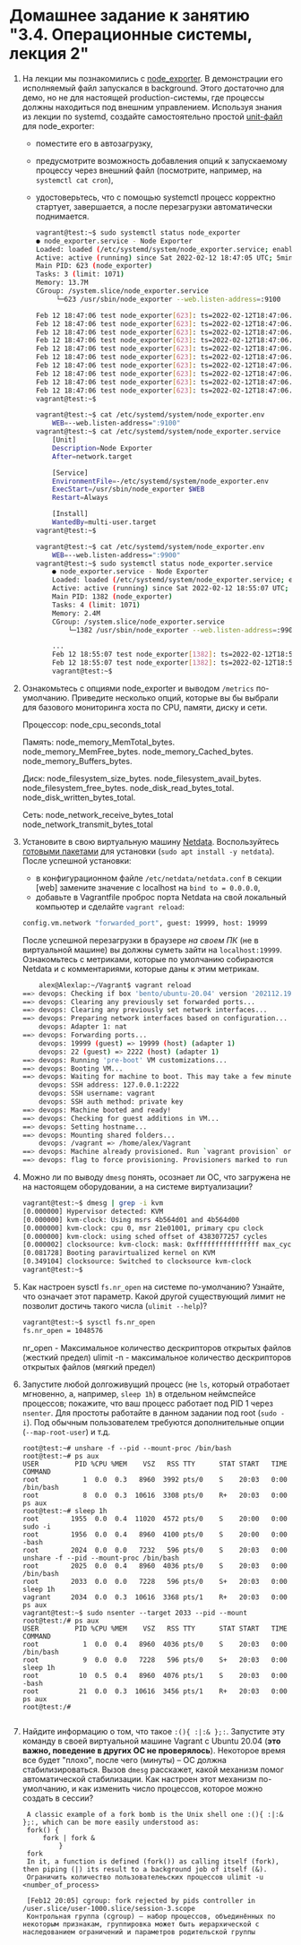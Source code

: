 # Домашнее задание к занятию "3.4. Операционные системы, лекция 2"

1. На лекции мы познакомились с [node_exporter](https://github.com/prometheus/node_exporter/releases). В демонстрации его исполняемый файл запускался в background. Этого достаточно для демо, но не для настоящей production-системы, где процессы должны находиться под внешним управлением. Используя знания из лекции по systemd, создайте самостоятельно простой [unit-файл](https://www.freedesktop.org/software/systemd/man/systemd.service.html) для node_exporter:

    * поместите его в автозагрузку,
    * предусмотрите возможность добавления опций к запускаемому процессу через внешний файл (посмотрите, например, на `systemctl cat cron`),
    * удостоверьтесь, что с помощью systemctl процесс корректно стартует, завершается, а после перезагрузки автоматически поднимается.

        ```bash
        vagrant@test:~$ sudo systemctl status node_exporter
        ● node_exporter.service - Node Exporter
        Loaded: loaded (/etc/systemd/system/node_exporter.service; enabled; vendor preset: enabled)
        Active: active (running) since Sat 2022-02-12 18:47:05 UTC; 5min ago
        Main PID: 623 (node_exporter)
        Tasks: 3 (limit: 1071)
        Memory: 13.7M
        CGroup: /system.slice/node_exporter.service
             └─623 /usr/sbin/node_exporter --web.listen-address=:9100

        Feb 12 18:47:06 test node_exporter[623]: ts=2022-02-12T18:47:06.163Z caller=node_exporter.go:115 level=info collector=thermal_zone
        Feb 12 18:47:06 test node_exporter[623]: ts=2022-02-12T18:47:06.163Z caller=node_exporter.go:115 level=info collector=time
        Feb 12 18:47:06 test node_exporter[623]: ts=2022-02-12T18:47:06.163Z caller=node_exporter.go:115 level=info collector=timex
        Feb 12 18:47:06 test node_exporter[623]: ts=2022-02-12T18:47:06.163Z caller=node_exporter.go:115 level=info collector=udp_queues
        Feb 12 18:47:06 test node_exporter[623]: ts=2022-02-12T18:47:06.163Z caller=node_exporter.go:115 level=info collector=uname
        Feb 12 18:47:06 test node_exporter[623]: ts=2022-02-12T18:47:06.163Z caller=node_exporter.go:115 level=info collector=vmstat
        Feb 12 18:47:06 test node_exporter[623]: ts=2022-02-12T18:47:06.163Z caller=node_exporter.go:115 level=info collector=xfs
        Feb 12 18:47:06 test node_exporter[623]: ts=2022-02-12T18:47:06.163Z caller=node_exporter.go:115 level=info collector=zfs
        Feb 12 18:47:06 test node_exporter[623]: ts=2022-02-12T18:47:06.163Z caller=node_exporter.go:199 level=info msg="Listening on" address=:9100
        Feb 12 18:47:06 test node_exporter[623]: ts=2022-02-12T18:47:06.185Z caller=tls_config.go:195 level=info msg="TLS is disabled." http2=false
        vagrant@test:~$ 

        vagrant@test:~$ cat /etc/systemd/system/node_exporter.env 
            WEB=--web.listen-address=":9100"
        vagrant@test:~$ cat /etc/systemd/system/node_exporter.service 
            [Unit]
            Description=Node Exporter
            After=network.target

            [Service]
            EnvironmentFile=-/etc/systemd/system/node_exporter.env
            ExecStart=/usr/sbin/node_exporter $WEB
            Restart=Always

            [Install]
            WantedBy=multi-user.target
        vagrant@test:~$ 
        
        vagrant@test:~$ cat /etc/systemd/system/node_exporter.env 
            WEB=--web.listen-address=":9900"
        vagrant@test:~$ sudo systemctl status node_exporter.service
            ● node_exporter.service - Node Exporter
            Loaded: loaded (/etc/systemd/system/node_exporter.service; enabled; vendor preset: enabled)
            Active: active (running) since Sat 2022-02-12 18:55:07 UTC; 26s ago
            Main PID: 1382 (node_exporter)
            Tasks: 4 (limit: 1071)
            Memory: 2.4M
            CGroup: /system.slice/node_exporter.service
                └─1382 /usr/sbin/node_exporter --web.listen-address=:9900

            ...
            Feb 12 18:55:07 test node_exporter[1382]: ts=2022-02-12T18:55:07.852Z caller=node_exporter.go:199 level=info msg="Listening on" address=:9900
            Feb 12 18:55:07 test node_exporter[1382]: ts=2022-02-12T18:55:07.856Z caller=tls_config.go:195 level=info msg="TLS is disabled." http2=false
            vagrant@test:~$ 
        ``` 





2. Ознакомьтесь с опциями node_exporter и выводом `/metrics` по-умолчанию. Приведите несколько опций, которые вы бы выбрали для базового мониторинга хоста по CPU, памяти, диску и сети.

   
   Процессор:
        node_cpu_seconds_total

   Память:
        node_memory_MemTotal_bytes.
        node_memory_MemFree_bytes.
        node_memory_Cached_bytes.
        node_memory_Buffers_bytes.

   Диск:
        node_filesystem_size_bytes.
        node_filesystem_avail_bytes.
        node_filesystem_free_bytes.
        node_disk_read_bytes_total.
        node_disk_written_bytes_total.

    Сеть:
        node_network_receive_bytes_total
        node_network_transmit_bytes_total



3. Установите в свою виртуальную машину [Netdata](https://github.com/netdata/netdata). Воспользуйтесь [готовыми пакетами](https://packagecloud.io/netdata/netdata/install) для установки (`sudo apt install -y netdata`). После успешной установки:
    * в конфигурационном файле `/etc/netdata/netdata.conf` в секции [web] замените значение с localhost на `bind to = 0.0.0.0`,
    * добавьте в Vagrantfile проброс порта Netdata на свой локальный компьютер и сделайте `vagrant reload`:

    ```bash
    config.vm.network "forwarded_port", guest: 19999, host: 19999
    ```

    После успешной перезагрузки в браузере *на своем ПК* (не в виртуальной машине) вы должны суметь зайти на `localhost:19999`. Ознакомьтесь с метриками, которые по умолчанию собираются Netdata и с комментариями, которые даны к этим метрикам.

    ```bash
        alex@Alexlap:~/Vagrant$ vagrant reload
    ==> devops: Checking if box 'bento/ubuntu-20.04' version '202112.19.0' is up to date...
    ==> devops: Clearing any previously set forwarded ports...
    ==> devops: Clearing any previously set network interfaces...
    ==> devops: Preparing network interfaces based on configuration...
        devops: Adapter 1: nat
    ==> devops: Forwarding ports...
        devops: 19999 (guest) => 19999 (host) (adapter 1)
        devops: 22 (guest) => 2222 (host) (adapter 1)
    ==> devops: Running 'pre-boot' VM customizations...
    ==> devops: Booting VM...
    ==> devops: Waiting for machine to boot. This may take a few minutes...
        devops: SSH address: 127.0.0.1:2222
        devops: SSH username: vagrant
        devops: SSH auth method: private key
    ==> devops: Machine booted and ready!
    ==> devops: Checking for guest additions in VM...
    ==> devops: Setting hostname...
    ==> devops: Mounting shared folders...
        devops: /vagrant => /home/alex/Vagrant
    ==> devops: Machine already provisioned. Run `vagrant provision` or use the `--provision`
    ==> devops: flag to force provisioning. Provisioners marked to run always will still run.
    ```

4. Можно ли по выводу `dmesg` понять, осознает ли ОС, что загружена не на настоящем оборудовании, а на системе виртуализации?
    ```bash
    vagrant@test:~$ dmesg | grep -i kvm
    [0.000000] Hypervisor detected: KVM
    [0.000000] kvm-clock: Using msrs 4b564d01 and 4b564d00
    [0.000000] kvm-clock: cpu 0, msr 21e01001, primary cpu clock
    [0.000000] kvm-clock: using sched offset of 4383077257 cycles
    [0.000002] clocksource: kvm-clock: mask: 0xffffffffffffffff max_cycles: 0x1cd42e4dffb, max_idle_ns: 881590591483 ns
    [0.081728] Booting paravirtualized kernel on KVM
    [0.349104] clocksource: Switched to clocksource kvm-clock
    vagrant@test:~$ 
    ```


5. Как настроен sysctl `fs.nr_open` на системе по-умолчанию? Узнайте, что означает этот параметр. Какой другой существующий лимит не позволит достичь такого числа (`ulimit --help`)?

    ```bash
    vagrant@test:~$ sysctl fs.nr_open
    fs.nr_open = 1048576
    ```
    nr_open - Максимальное количество дескрипторов открытых файлов (жесткий предел)
    ulimit -n - максимальное количество дескрипторов открытых файлов (мягкий предел)
    

6. Запустите любой долгоживущий процесс (не `ls`, который отработает мгновенно, а, например, `sleep 1h`) в отдельном неймспейсе процессов; покажите, что ваш процесс работает под PID 1 через `nsenter`. Для простоты работайте в данном задании под root (`sudo -i`). Под обычным пользователем требуются дополнительные опции (`--map-root-user`) и т.д.

    ```
    root@test:~# unshare -f --pid --mount-proc /bin/bash
    root@test:~# ps aux
    USER         PID %CPU %MEM    VSZ   RSS TTY      STAT START   TIME COMMAND
    root           1  0.0  0.3   8960  3992 pts/0    S    20:03   0:00 /bin/bash
    root           8  0.0  0.3  10616  3308 pts/0    R+   20:03   0:00 ps aux
    root@test:~# sleep 1h
    root        1955  0.0  0.4  11020  4572 pts/0    S    20:00   0:00 sudo -i
    root        1956  0.0  0.4   8960  4100 pts/0    S    20:00   0:00 -bash
    root        2024  0.0  0.0   7232   596 pts/0    S    20:03   0:00 unshare -f --pid --mount-proc /bin/bash
    root        2025  0.0  0.4   8960  4036 pts/0    S    20:03   0:00 /bin/bash
    root        2033  0.0  0.0   7228   596 pts/0    S+   20:03   0:00 sleep 1h
    vagrant     2034  0.0  0.3  10616  3368 pts/1    R+   20:03   0:00 ps aux
    vagrant@test:~$ sudo nsenter --target 2033 --pid --mount
    root@test:/# ps aux
    USER         PID %CPU %MEM    VSZ   RSS TTY      STAT START   TIME COMMAND
    root           1  0.0  0.4   8960  4036 pts/0    S    20:03   0:00 /bin/bash
    root           9  0.0  0.0   7228   596 pts/0    S+   20:03   0:00 sleep 1h
    root          10  0.5  0.4   8960  4076 pts/1    S    20:03   0:00 -bash
    root          21  0.0  0.3  10616  3456 pts/1    R+   20:03   0:00 ps aux
    root@test:/# 


7. Найдите информацию о том, что такое `:(){ :|:& };:`. Запустите эту команду в своей виртуальной машине Vagrant с Ubuntu 20.04 (**это важно, поведение в других ОС не проверялось**). Некоторое время все будет "плохо", после чего (минуты) – ОС должна стабилизироваться. Вызов `dmesg` расскажет, какой механизм помог автоматической стабилизации. Как настроен этот механизм по-умолчанию, и как изменить число процессов, которое можно создать в сессии?

        A classic example of a fork bomb is the Unix shell one :(){ :|:& };:, which can be more easily understood as:
        fork() {
            fork | fork &
                }
        fork
        In it, a function is defined (fork()) as calling itself (fork), then piping (|) its result to a background job of itself (&). 
        Ограничить количество пользователеьских процессов ulimit -u <number_of_process>

        [Feb12 20:05] cgroup: fork rejected by pids controller in /user.slice/user-1000.slice/session-3.scope
        Контрольная группа (cgroup) — набор процессов, объединённых по некоторым признакам, группировка может быть иерархической с наследованием ограничений и параметров родительской группы